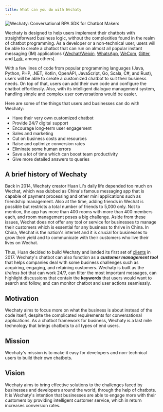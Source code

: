 ```yaml
---
title: What can you do with Wechaty
---
```


![Wechaty: Conversational RPA SDK for Chatbot Makers](/img/wechaty-logo.svg)

Wechaty is designed to help users implement their chatbots with straightforward business logic, without the complexities found in the realm of chatbot programming. As a developer or a non-technical user, users will be able to create a chatbot that can run on almost all popular instant messaging (IM) applications ([Wechat/Weixin](https://www.wechat.com/en/), [WhatsApp](https://www.whatsapp.com/), [WeCom](https://play.google.com/store/apps/details?id=com.tencent.wework&hl=en&gl=US), [Gitter](https://gitter.im/home/explore), and [Lark](https://www.larksuite.com/), among others).

With a few lines of code from popular programming languages (Java, Python, PHP, .NET, Kotlin, OpenAPI, JavaScript, Go, Scala, C#, and Rust), users will be able to create a customized chatbot to suit their business needs. On top of that, users can add their own code and configure the chatbot effortlessly. Also, with its intelligent dialogue management system, handling simple and complex user conversations would be easier.

Here are some of the things that users and businesses can do with Wechaty:

- Have their very own customized chatbot
- Provide 24/7 digital support
- Encourage long-term user engagement
- Sales and marketing
- Cut on business costs and resources
- Raise and optimize conversion rates
- Eliminate some human errors
- Save a lot of time which can boost team productivity
- Give more detailed answers to queries

## A brief history of Wechaty

Back in 2014, Wechaty creator Huan Li's daily life depended too much on Wechat, which was dubbed as China's famous messaging app that is capable of payment processing and other mini applications such as friendship management. Also at the time, adding friends in Wechat is possible but restricts a total number of friends to 5,000 only. Not to mention, the app has more than 400 rooms with more than 400 members each, and room management poses a big challenge. Aside from these issues, Wechat does not offer any tool or service for businesses to manage their customers which is essential for any business to thrive in China. In China, Wechat is the nation's internet and it is crucial for businesses to grow their yield and to communicate with their customers who live their lives on Wechat.

Thus, Huan decided to build Wechaty and landed its first set of [clients](https://github.com/nibble0101/wechaty-documentation-draft/blob/main/01-introduction/04-who-is-using-wechaty.md) in 2017. Wechaty's chatbot can also function as a **_customer management tool_** that helps companies deal with some business challenges such as acquiring, engaging, and retaining customers. Wechaty is built as the _tireless bot_ that can work 24/7, can filter the most important messages, can highlight discussions that contain the **keywords** that users would want to search and follow, and can monitor chatbot and user actions seamlessly.

## Motivation

Wechaty aims to focus more on what the business is about instead of the code itself, despite the complicated requirements for conversational applications. As a chatbot framework for business, Wechaty is a last mile technology that brings chatbots to all types of end users.

## Mission

Wechaty's mission is to make it easy for developers and non-technical users to build their own chatbots.

## Vision

Wechaty aims to bring effective solutions to the challenges faced by businesses and developers around the world, through the help of chatbots.
It is Wechaty's intention that businesses are able to engage more with their customers by providing intelligent customer service, which in return increases conversion rates.
